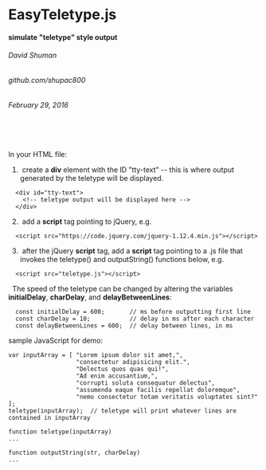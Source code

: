 # EasyTeletype.js
#### simulate "teletype" style output
###### David Shuman
###### github.com/shupac800
###### February 29, 2016
###### &nbsp;
In your HTML file:
1. &nbsp;create a **div** element with the ID "tty-text" -- this is where output generated by the teletype will be displayed.
```
  <div id="tty-text">
    <!-- teletype output will be displayed here -->
  </div>
```
2. &nbsp;add a **script** tag pointing to jQuery, e.g.
```
  <script src="https://code.jquery.com/jquery-1.12.4.min.js"></script>
```
3. &nbsp;after the jQuery **script** tag, add a **script** tag pointing to a .js file that invokes the teletype() and outputString() functions below, e.g.
```
  <script src="teletype.js"></script>
```
&nbsp;
The speed of the teletype can be changed by altering the variables **initialDelay**,  **charDelay**, and **delayBetweenLines**:
```
  const initialDelay = 600;       // ms before outputting first line
  const charDelay = 10;           // delay in ms after each character
  const delayBetweenLines = 600;  // delay between lines, in ms
```
sample JavaScript for demo:
```
var inputArray = [ "Lorem ipsum dolor sit amet,",
                   "consectetur adipisicing elit.",
                   "Delectus quos quas qui!",
                   "Ad enim accusantium,",
                   "corrupti soluta consequatur delectus",
                   "assumenda eaque facilis repellat doloremque",
                   "nemo consectetur totam veritatis voluptates sint?" ];
teletype(inputArray);  // teletype will print whatever lines are contained in inputArray

function teletype(inputArray)
...

function outputString(str, charDelay)
...
```